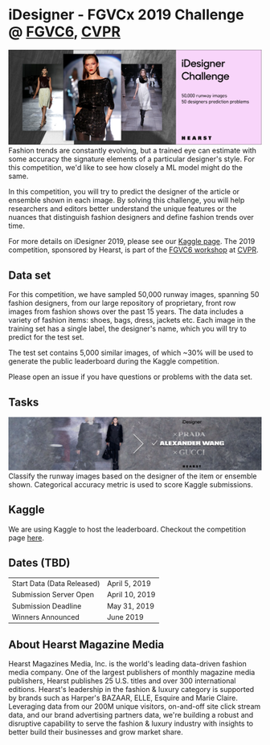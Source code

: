 # iDesigner - FGVCx 2019 Challenge @ [FGVC6](https://sites.google.com/view/fgvc6/home), [CVPR](http://cvpr2019.thecvf.com/)
![banner](assets/idesigner_1.png)
Fashion trends are constantly evolving, but a trained eye can estimate with some accuracy the signature elements of a particular designer's style. For this competition, we'd like to see how closely a ML model might do the same.

In this competition, you will try to predict the designer of the article or ensemble shown in each image. By solving this challenge, you will help researchers and editors better understand the unique features or the nuances that distinguish fashion designers and define fashion trends over time.

For more details on iDesigner 2019, please see our [Kaggle page](https://www.kaggle.com/c/idesigner). The 2019 competition, sponsored by Hearst, is part of the [FGVC6 workshop](http://fgvc.org) at [CVPR](http://cvpr2019.thecvf.com/).

## Data set
For this competition, we have sampled 50,000 runway images, spanning 50 fashion designers, from our large repository of proprietary, front row images from fashion shows over the past 15 years. The data includes a variety of fashion items: shoes, bags, dress, jackets etc. Each image in the training set has a single label, the designer's name, which you will try to predict for the test set.

The test set contains 5,000 similar images, of which ~30% will be used to generate the public leaderboard during the Kaggle competition.

Please open an issue if you have questions or problems with the data set.

## Tasks
![banner](assets/idesigner_2.png)
Classify the runway images based on the designer of the item or ensemble shown. Categorical accuracy metric is used to score Kaggle submissions.

## Kaggle
We are using Kaggle to host the leaderboard. Checkout the competition page [here](https://www.kaggle.com/c/idesigner).

## Dates (TBD)
|||
|----|---------------|
Start Data (Data Released)| April 5, 2019|
Submission Server Open | April 10, 2019|
Submission Deadline|  May 31, 2019|
Winners Announced| June 2019|

## About Hearst Magazine Media
Hearst Magazines Media, Inc. is the world's leading data-driven fashion media company. One of the largest publishers of monthly magazine media publishers, Hearst publishes 25 U.S. titles and over 300 international editions. Hearst's leadership in the fashion & luxury category is supported by brands such as Harper's BAZAAR, ELLE, Esquire and Marie Claire. Leveraging data from our 200M unique visitors, on-and-off site click stream data, and our brand advertising partners data, we're building a robust and disruptive capability to serve the fashion & luxury industry with insights to better build their businesses and grow market share.
